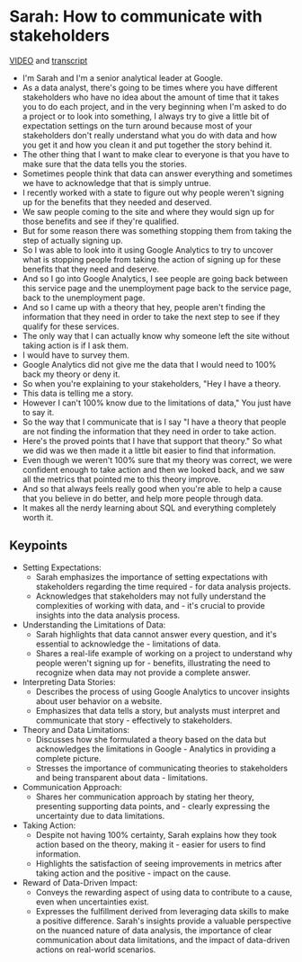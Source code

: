 # Sarah: How to communicate with stakeholders

[VIDEO](./resources/5_VIDEO_Sarah_How-to-commnuicate-with-stakeholders.mp4) and [transcript](./resources/5_VIDEO_Sarah_How-to-commnuicate-with-stakeholders.txt)

- I'm Sarah and I'm a senior analytical leader at Google.
- As a data analyst, there's going to be times where you have different stakeholders who have no idea about the amount of time that it takes you to do each project, and in the very beginning when I'm asked to do a project or to look into something, I always try to give a little bit of expectation settings on the turn around because most of your stakeholders don't really understand what you do with data and how you get it and how you clean it and put together the story behind it.
- The other thing that I want to make clear to everyone is that you have to make sure that the data tells you the stories.
- Sometimes people think that data can answer everything and sometimes we have to acknowledge that that is simply untrue.
- I recently worked with a state to figure out why people weren't signing up for the benefits that they needed and deserved.
- We saw people coming to the site and where they would sign up for those benefits and see if they're qualified.
- But for some reason there was something stopping them from taking the step of actually signing up.
- So I was able to look into it using Google Analytics to try to uncover what is stopping people from taking the action of signing up for these benefits that they need and deserve.
- And so I go into Google Analytics, I see people are going back between this service page and the unemployment page back to the service page, back to the unemployment page.
- And so I came up with a theory that hey, people aren't finding the information that they need in order to take the next step to see if they qualify for these services.
- The only way that I can actually know why someone left the site without taking action is if I ask them.
- I would have to survey them.
- Google Analytics did not give me the data that I would need to 100% back my theory or deny it.
- So when you're explaining to your stakeholders, "Hey I have a theory.
- This data is telling me a story.
- However I can't 100% know due to the limitations of data," You just have to say it.
- So the way that I communicate that is I say "I have a theory that people are not finding the information that they need in order to take action.
- Here's the proved points that I have that support that theory." So what we did was we then made it a little bit easier to find that information.
- Even though we weren't 100% sure that my theory was correct, we were confident enough to take action and then we looked back, and we saw all the metrics that pointed me to this theory improve.
- And so that always feels really good when you're able to help a cause that you believe in do better, and help more people through data.
- It makes all the nerdy learning about SQL and everything completely worth it.

## Keypoints

- Setting Expectations:
  - Sarah emphasizes the importance of setting expectations with stakeholders regarding the time required - for data analysis projects.
  - Acknowledges that stakeholders may not fully understand the complexities of working with data, and - it's crucial to provide insights into the data analysis process.
- Understanding the Limitations of Data:
  - Sarah highlights that data cannot answer every question, and it's essential to acknowledge the - limitations of data.
  - Shares a real-life example of working on a project to understand why people weren't signing up for - benefits, illustrating the need to recognize when data may not provide a complete answer.
- Interpreting Data Stories:
  - Describes the process of using Google Analytics to uncover insights about user behavior on a website.
  - Emphasizes that data tells a story, but analysts must interpret and communicate that story - effectively to stakeholders.
- Theory and Data Limitations:
  - Discusses how she formulated a theory based on the data but acknowledges the limitations in Google - Analytics in providing a complete picture.
  - Stresses the importance of communicating theories to stakeholders and being transparent about data - limitations.
- Communication Approach:
  - Shares her communication approach by stating her theory, presenting supporting data points, and - clearly expressing the uncertainty due to data limitations.
- Taking Action:
  - Despite not having 100% certainty, Sarah explains how they took action based on the theory, making it - easier for users to find information.
  - Highlights the satisfaction of seeing improvements in metrics after taking action and the positive - impact on the cause.
- Reward of Data-Driven Impact:
  - Conveys the rewarding aspect of using data to contribute to a cause, even when uncertainties exist.
  - Expresses the fulfillment derived from leveraging data skills to make a positive difference.
Sarah's insights provide a valuable perspective on the nuanced nature of data analysis, the importance of clear communication about data limitations, and the impact of data-driven actions on real-world scenarios.
